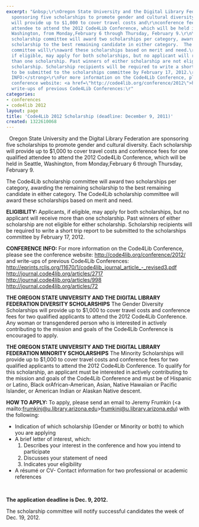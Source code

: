 ```yaml
---
excerpt: "&nbsp;\r\nOregon State University and the Digital Library Federation are
  sponsoring five scholarships to promote gender and cultural diversity. Each scholarship
  will provide up to $1,000 to cover travel costs and\r\nconference fees for one qualified
  attendee to attend the 2012 Code4Lib Conference, which will be held in Seattle,
  Washington, from Monday,February 6 through Thursday, February 9.\r\n\r\nThe Code4Lib
  scholarship committee will award two scholarships per category, awarding the remaining
  scholarship to the best remaining candidate in either category.  The Code4Lib scholarship
  committee will\r\naward these scholarships based on merit and need.\r\n&nbsp;\r\n\r\n\r\n<strong>ELIGIBILITY:</strong>\r\nApplicants,
  if eligible, may apply for both scholarships, but no applicant will receive more
  than one scholarship. Past winners of either scholarship are not eligible for either
  scholarship. Scholarship recipients will be required to write a short trip report
  to be submitted to the scholarships committee by February 17, 2012.\r\n&nbsp;\r\n\r\n\r\n<strong>CONFERENCE
  INFO:</strong>\r\nFor more information on the Code4Lib Conference, please see the
  conference website: <a href=\"http://code4lib.org/conference/2012\">http://code4lib.org/conference/2012/</a>\r\n&nbsp;\r\nand
  write-ups of previous Code4Lib Conferences:\r"
categories:
- conferences
- code4lib 2012
layout: page
title: 'Code4Lib 2012 Scholarship (deadline: December 9, 2011)'
created: 1322610068
---
```

&nbsp;
Oregon State University and the Digital Library Federation are sponsoring five scholarships to promote gender and cultural diversity. Each scholarship will provide up to $1,000 to cover travel costs and
conference fees for one qualified attendee to attend the 2012 Code4Lib Conference, which will be held in Seattle, Washington, from Monday,February 6 through Thursday, February 9.

The Code4Lib scholarship committee will award two scholarships per category, awarding the remaining scholarship to the best remaining candidate in either category.  The Code4Lib scholarship committee will
award these scholarships based on merit and need.
&nbsp;


<strong>ELIGIBILITY:</strong>
Applicants, if eligible, may apply for both scholarships, but no applicant will receive more than one scholarship. Past winners of either scholarship are not eligible for either scholarship. Scholarship recipients will be required to write a short trip report to be submitted to the scholarships committee by February 17, 2012.
&nbsp;


<strong>CONFERENCE INFO:</strong>
For more information on the Code4Lib Conference, please see the conference website: <a href="http://code4lib.org/conference/2012">http://code4lib.org/conference/2012/</a>
&nbsp;
and write-ups of previous Code4Lib Conferences:
<a href="http://eprints.rclis.org/11670/1/code4lib_journal_article_-_revised3.pdf">http://eprints.rclis.org/11670/1/code4lib_journal_article_-_revised3.pdf</a>
<a href="http://journal.code4lib.org/articles/2717">http://journal.code4lib.org/articles/2717</a>
<a href="http://journal.code4lib.org/articles/998">http://journal.code4lib.org/articles/998</a>
<a href="http://journal.code4lib.org/articles/72">http://journal.code4lib.org/articles/72</a>
&nbsp;


<strong>THE OREGON STATE UNIVERSITY AND THE DIGITAL LIBRARY FEDERATION DIVERSITY SCHOLARSHIPS</strong>
The Gender Diversity Scholarships will provide up to $1,000 to cover travel costs and conference fees for two qualified applicants to attend the 2012 Code4Lib Conference. Any woman or transgendered person
who is interested in actively contributing to the mission and goals of the Code4Lib Conference is encouraged to apply.
&nbsp;

<strong>THE OREGON STATE UNIVERSITY AND THE DIGITAL LIBRARY FEDERATION MINORITY SCHOLARSHIPS</strong>
The Minority Scholarships will provide up to $1,000 to cover travel costs and conference fees for two qualified applicants to attend the 2012 Code4Lib Conference. To qualify for this scholarship, an applicant must be interested in actively contributing to the mission and goals of the Code4Lib Conference and must be of Hispanic or Latino, Black orAfrican-American, Asian, Native Hawaiian or Pacific Islander, or American Indian or Alaskan Native descent.
&nbsp;


<strong>HOW TO APPLY:</strong>
To apply, please send an email to Jeremy Frumkin (<a mailto:frumkinj@u.library.arizona.edu>frumkinj@u.library.arizona.edu</a>) with the following:
<ul>
<li>Indication of which scholarship (Gender or Minority or both) to which you are applying</li>
<li>A brief letter of interest, which:
<ol><li>Describes your interest in the conference and how you intend to participate</li>
<li>Discusses your statement of need</li>
<li>Indicates your eligibility</li></ol>
<li>A résumé or CV- Contact information for two professional or academic references</li>
</ul>
&nbsp;

<strong>The application deadline is Dec. 9, 2012.</strong>
&nbsp;

The scholarship committee will notify successful candidates the week of Dec. 19, 2012.
&nbsp;
